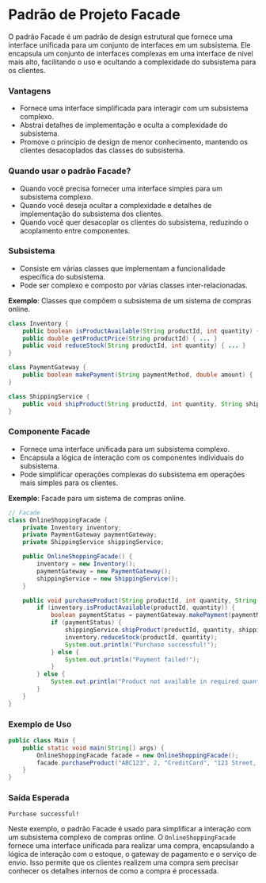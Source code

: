 # Padrão de Projeto Facade

O padrão Facade é um padrão de design estrutural que fornece uma interface unificada para um conjunto de interfaces em um subsistema. Ele encapsula um conjunto de interfaces complexas em uma interface de nível mais alto, facilitando o uso e ocultando a complexidade do subsistema para os clientes.

### Vantagens

- Fornece uma interface simplificada para interagir com um subsistema complexo.
- Abstrai detalhes de implementação e oculta a complexidade do subsistema.
- Promove o princípio de design de menor conhecimento, mantendo os clientes desacoplados das classes do subsistema.

### Quando usar o padrão Facade?

- Quando você precisa fornecer uma interface simples para um subsistema complexo.
- Quando você deseja ocultar a complexidade e detalhes de implementação do subsistema dos clientes.
- Quando você quer desacoplar os clientes do subsistema, reduzindo o acoplamento entre componentes.

### Subsistema

- Consiste em várias classes que implementam a funcionalidade específica do subsistema.
- Pode ser complexo e composto por várias classes inter-relacionadas.

**Exemplo**: Classes que compõem o subsistema de um sistema de compras online.

```java
class Inventory {
    public boolean isProductAvailable(String productId, int quantity) { ... }
    public double getProductPrice(String productId) { ... }
    public void reduceStock(String productId, int quantity) { ... }
}

class PaymentGateway {
    public boolean makePayment(String paymentMethod, double amount) { ... }
}

class ShippingService {
    public void shipProduct(String productId, int quantity, String shippingAddress) { ... }
}
```

### Componente Facade

- Fornece uma interface unificada para um subsistema complexo.
- Encapsula a lógica de interação com os componentes individuais do subsistema.
- Pode simplificar operações complexas do subsistema em operações mais simples para os clientes.

**Exemplo**: Facade para um sistema de compras online.

```java
// Facade
class OnlineShoppingFacade {
    private Inventory inventory;
    private PaymentGateway paymentGateway;
    private ShippingService shippingService;

    public OnlineShoppingFacade() {
        inventory = new Inventory();
        paymentGateway = new PaymentGateway();
        shippingService = new ShippingService();
    }

    public void purchaseProduct(String productId, int quantity, String paymentMethod, String shippingAddress) {
        if (inventory.isProductAvailable(productId, quantity)) {
            boolean paymentStatus = paymentGateway.makePayment(paymentMethod, quantity * inventory.getProductPrice(productId));
            if (paymentStatus) {
                shippingService.shipProduct(productId, quantity, shippingAddress);
                inventory.reduceStock(productId, quantity);
                System.out.println("Purchase successful!");
            } else {
                System.out.println("Payment failed!");
            }
        } else {
            System.out.println("Product not available in required quantity!");
        }
    }
}
```

### Exemplo de Uso

```java
public class Main {
    public static void main(String[] args) {
        OnlineShoppingFacade facade = new OnlineShoppingFacade();
        facade.purchaseProduct("ABC123", 2, "CreditCard", "123 Street, City");
    }
}
```

### Saída Esperada

```
Purchase successful!
```

Neste exemplo, o padrão Facade é usado para simplificar a interação com um subsistema complexo de compras online. O `OnlineShoppingFacade` fornece uma interface unificada para realizar uma compra, encapsulando a lógica de interação com o estoque, o gateway de pagamento e o serviço de envio. Isso permite que os clientes realizem uma compra sem precisar conhecer os detalhes internos de como a compra é processada.